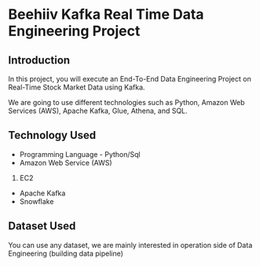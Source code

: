 # Beehiiv Kafka Real Time Data Engineering Project

## Introduction 
In this project, you will execute an End-To-End Data Engineering Project on Real-Time Stock Market Data using Kafka.

We are going to use different technologies such as Python, Amazon Web Services (AWS), Apache Kafka, Glue, Athena, and SQL.

## Technology Used
- Programming Language - Python/Sql
- Amazon Web Service (AWS)
1. EC2
- Apache Kafka
- Snowflake


## Dataset Used
You can use any dataset, we are mainly interested in operation side of Data Engineering (building data pipeline) 


